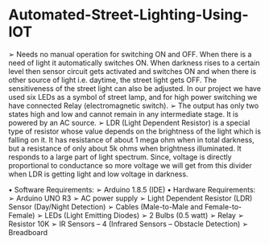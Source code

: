 # Automated-Street-Lighting-Using-IOT
➢ Needs no manual operation for switching ON and OFF. When there is a need of light it automatically switches ON. When darkness rises to a certain level then sensor circuit gets activated and switches ON and when there is other source of light i.e. daytime, the street light gets OFF. The sensitiveness of the street light can also be adjusted. In our project we have used six LEDs as a symbol of street lamp, and for high power switching we have connected Relay (electromagnetic switch). 
➢ The output has only two states high and low and cannot remain in any intermediate stage. It is powered by an AC source. 
➢ LDR (Light Dependent Resistor) is a special type of resistor whose value depends on the brightness of the light which is falling on it. It has resistance of about 1 mega ohm when in total darkness, but a resistance of only about 5k ohms when brightness illuminated. It responds to a large part of light spectrum. Since, voltage is directly proportional to conductance so more voltage we will get from this divider when LDR is getting light and low voltage in darkness.


• Software Requirements:
  ➢ Arduino 1.8.5 (IDE)
• Hardware Requirements:
  ➢ Arduino UNO R3
  ➢ AC power supply
  ➢ Light Dependent Resistor (LDR) Sensor (Day/Night Detection)
  ➢ Cables (Male-to-Male and Female-to-Female)
  ➢ LEDs (Light Emitting Diodes)
  ➢ 2 Bulbs (0.5 watt)
  ➢ Relay
  ➢ Resistor 10K
  ➢ IR Sensors – 4 (Infrared Sensors – Obstacle Detection)
  ➢ Breadboard
